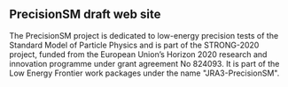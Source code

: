 ## PrecisionSM draft web site

The PrecisionSM project is dedicated to low-energy precision tests of the Standard Model of Particle Physics and is part of the STRONG-2020 project, funded from the European Union’s Horizon 2020 research and innovation programme under grant agreement No 824093. It is part of the Low Energy Frontier work packages under the name "JRA3-PrecisionSM".

